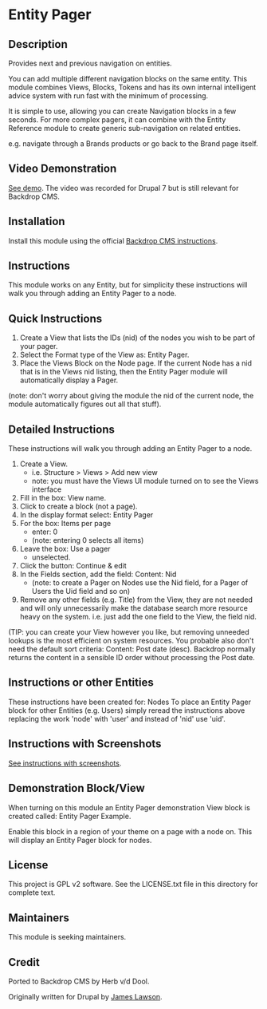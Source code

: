 Entity Pager
============

Description
-----------

Provides next and previous navigation on entities.

You can add multiple different navigation blocks on the same entity.
This module combines Views, Blocks, Tokens and has its own internal intelligent
advice system with run fast with the minimum of processing.

It is simple to use, allowing you can create Navigation blocks in a few seconds.
For more complex pagers, it can combine with the Entity Reference module to
create generic sub-navigation on related entities.

e.g. navigate through a Brands products or go back to the Brand page itself.

Video Demonstration
-------------------

[See demo](https://youtu.be/oJUcjKLz8ls). The video was recorded for Drupal 7 but is
still relevant for Backdrop CMS.

Installation
------------

Install this module using the official [Backdrop CMS instructions](https://backdropcms.org/guide/modules).

Instructions
------------

This module works on any Entity, but for simplicity these instructions will
walk you through adding an Entity Pager to a node.

Quick Instructions
------------------

1. Create a View that lists the IDs (nid) of the nodes you wish to be part of
your pager.
2. Select the Format type of the View as: Entity Pager.
3. Place the Views Block on the Node page. If the current Node has a nid that
is in the Views nid listing, then the Entity Pager module will automatically
display a Pager.

(note: don't worry about giving the module the nid of the current node, the
module automatically figures out all that stuff).

Detailed Instructions
---------------------

These instructions will walk you through adding an Entity Pager to a node.

1. Create a View.
   - i.e. Structure > Views > Add new view
   - note: you must have the Views UI module turned on to see the Views interface
2. Fill in the box: View name.
3. Click to create a block (not a page).
4. In the display format select: Entity Pager
5. For the box: Items per page
   - enter: 0
   - (note: entering 0 selects all items)
6. Leave the box: Use a pager
   - unselected.
7. Click the button: Continue & edit
8. In the Fields section, add the field:   Content: Nid
   - (note: to create a Pager on Nodes use the Nid field, for a Pager of Users
    the Uid field and so on)
9. Remove any other fields (e.g. Title) from the View, they are not needed and
will only unnecessarily make the database search more resource heavy on the
system. i.e. just add the one field to the View, the field nid.

(TIP: you can create your View however you like, but removing unneeded lookups
is the most efficient on system resources. You probable also don't need the
default sort criteria: Content: Post date (desc). Backdrop normally returns the
content in a sensible ID order without processing the Post date.

Instructions or other Entities
------------------------------

These instructions have been created for:  Nodes
To place an Entity Pager block for other Entities (e.g. Users) simply reread
the instructions above replacing the work 'node' with 'user' and instead
of 'nid' use 'uid'.

Instructions with Screenshots
-----------------------------

[See instructions with screenshots](http://www.jmokay.com/drupal/entity-pager-module).

Demonstration Block/View
------------------------

When turning on this module an Entity Pager demonstration View block is
created called: Entity Pager Example.

Enable this block in a region of your theme on a page with a node on. This
will display an Entity Pager block for nodes.

License
-------

This project is GPL v2 software. See the LICENSE.txt file in this directory for complete text.

Maintainers
-----------

This module is seeking maintainers.

Credit
------

Ported to Backdrop CMS by Herb v/d Dool.

Originally written for Drupal by [James Lawson](https://www.drupal.org/u/jmokay).
